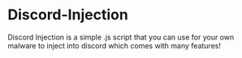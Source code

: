 # Discord-Injection
Discord Injection is a simple .js script that you can use for your own malware to inject into discord which comes with many features!
